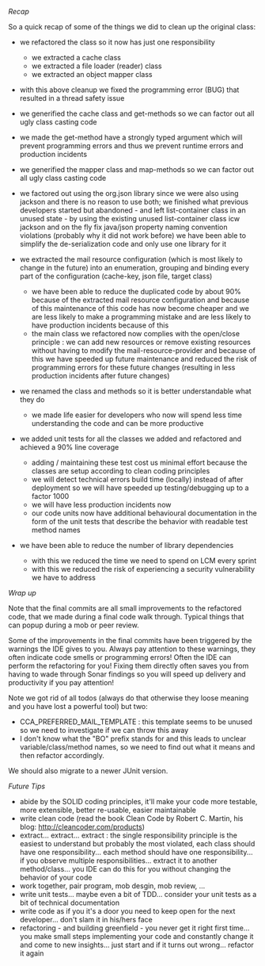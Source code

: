 *Recap*

So a quick recap of some of the things we did to clean up the original class:

- we refactored the class so it now has just one responsibility
  - we extracted a cache class
  - we extracted a file loader (reader) class
  - we extracted an object mapper class
- with this above cleanup we fixed the programming error (BUG) that resulted in a thread
  safety issue  
  
- we generified the cache class and get-methods so we can factor out all ugly class casting code
- we made the get-method have a strongly typed argument which will prevent programming errors and thus
  we prevent runtime errors and production incidents
  
- we generified the mapper class and map-methods so we can factor out all ugly class casting code 
- we factored out using the org.json library since we were also using jackson and there is no reason
  to use both; we finished what previous developers started but abandoned - and left list-container
  class in an unused state - by using the existing unused list-container class icw jackson and on the 
  fly fix java/json property naming convention violations (probably why it did not work before) we have
  been able to simplify the de-serialization code and only use one library for it

- we extracted the mail resource configuration (which is most likely to change in the future) into an 
  enumeration, grouping and binding every part of the configuration (cache-key, json file, target class)
  - we have been able to reduce the duplicated code by about 90% because of the extracted mail resource configuration and
    because of this maintenance of this code has now become cheaper and we are less likely to make a
    programming mistake and are less likely to have production incidents because of this
  - the main class we refactored now complies with the open/close principle : we can add new resources 
    or remove existing resources without having to modify the mail-resource-provider and because of this
    we have speeded up future maintenance and reduced the risk of programming errors for these future
    changes (resulting in less production incidents after future changes)  

- we renamed the class and methods so it is better understandable what they do 
  - we made life easier for developers who now will spend less time understanding the code and can
    be more productive

- we added unit tests for all the classes we added and refactored and achieved a 90% line coverage
  - adding / maintaining these test cost us minimal effort because the classes are setup according to clean coding principles
  - we will detect technical errors build time (locally) instead of after deployment so we will have
    speeded up testing/debugging up to a factor 1000
  - we will have less production incidents now  
  - our code units now have additional behavioural documentation in the form of the unit tests that 
    describe the behavior with readable test method names 

- we have been able to reduce the number of library dependencies
  - with this we reduced the time we need to spend on LCM every sprint
  - with this we reduced the risk of experiencing a security vulnerability we have to address

*Wrap up*

Note that the final commits are all small improvements to the refactored code, that we made during a final code
walk through. Typical things that can popup during a mob or peer review.

Some of the improvements in the final commits have been triggered by the warnings the IDE gives to you. Always pay 
attention to these warnings, they often indicate code smells or programming errors! Often the IDE can perform the 
refactoring for you! Fixing them directly often saves you from having to wade through Sonar findings so you
will speed up delivery and productivity if you pay attention!

Note we got rid of all todos (always do that otherwise they loose meaning and you have lost a powerful tool) but two:
- CCA_PREFERRED_MAIL_TEMPLATE : this template seems to be unused so we need to investigate if we can throw this away
- I don't know what the "BO" prefix stands for and this leads to unclear variable/class/method names, so we need to
  find out what it means and then refactor accordingly.

We should also migrate to a newer JUnit version.

*Future Tips*

- abide by the SOLID coding principles, it'll make your code more testable, more extensible, better re-usable, easier 
  maintainable
- write clean code (read the book Clean Code by Robert C. Martin, his blog: http://cleancoder.com/products)
- extract... extract... extract : the single responsibility principle is the easiest to understand but probably the
  most violated, each class should have one responsibility... each method should have one responsibility... if you
  observe multiple responsibilities... extract it to another method/class... you IDE can do this for you without 
  changing the behavior of your code
- work together, pair program, mob desgin, mob review, ...
- write unit tests... maybe even a bit of TDD... consider your unit tests as a bit of technical documentation
- write code as if you it's a door you need to keep open for the next developer... don't slam it in his/hers face
- refactoring - and building greenfield - you never get it right first time... you make small steps implementing
  your code and constantly change it and come to new insights... just start and if it turns out wrong... refactor
  it again  
